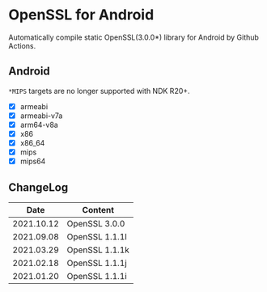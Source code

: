 # OpenSSL for Android
Automatically compile static OpenSSL(3.0.0*) library for Android by Github Actions.

## Android
`*MIPS` targets are no longer supported with NDK R20+.
* [x] armeabi
* [x] armeabi-v7a
* [x] arm64-v8a
* [x] x86
* [x] x86_64
* [x] mips
* [x] mips64

## ChangeLog
| Date      | Content                                                              |
|-----------|----------------------------------------------------------------------|
| 2021.10.12 | OpenSSL 3.0.0 |
| 2021.09.08 | OpenSSL 1.1.1l |
| 2021.03.29 | OpenSSL 1.1.1k |
| 2021.02.18 | OpenSSL 1.1.1j |
| 2021.01.20 | OpenSSL 1.1.1i |